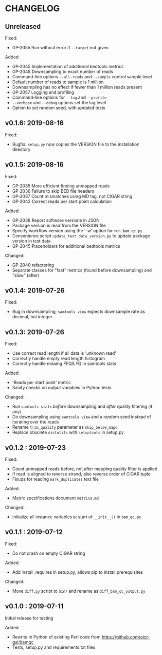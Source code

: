 CHANGELOG
=========

Unreleased
----------

Fixed:
- GP-2055 Run without error if `--target` not given

Added:
- GP-2045 Implementation of additional bedtools metrics
- GP-2048 Downsampling to exact number of reads
- Command-line options `--all-reads` and `--sample` control sample level
- Default number of reads to sample is 1 million
- Downsampling has no effect if fewer than 1 million reads present
- GP-2057 Logging and profiling
- Command-line options for `--log` and `--profile`
- `--verbose` and `--debug` options set the log level
- Option to set random seed, with updated tests

v0.1.6: 2019-08-16
------------------

Fixed:
- Bugfix: `setup.py` now copies the VERSION file to the installation directory

v0.1.5: 2019-08-16
------------------

Fixed:
- GP-2035 More efficient finding unmapped reads
- GP-2036 Failure to skip BED file headers
- GP-2037 Count mismatches using MD tag, not CIGAR string
- GP-2042 Correct reads per start point calculation

Added:
- GP-2038 Report software versions in JSON
- Package version is read from the VERSION file
- Specify workflow version using the '-w' option for `run_bam_qc.py`
- Convenience script `update_test_data_version.py` to update package version in test data
- GP-2045 Placeholders for additional bedtools metrics

Changed:
- GP-2040 refactoring
- Separate classes for "fast" metrics (found before downsampling) and "slow" (after)

v0.1.4: 2019-07-26
------------------

Fixed:
- Bug in downsampling; `samtools view` expects downsample rate as decimal, not integer


v0.1.3: 2019-07-26
------------------

Fixed:
- Use correct read length if all data is 'unknown read'
- Correctly handle empty read length histogram
- Correctly handle missing FFQ/LFQ in samtools stats

Added:
- 'Reads per start point' metric
- Sanity checks on output variables in Python tests

Changed:
- Run `samtools stats` _before_ downsampling and _after_ quality filtering (if any)
- Do downsampling using `samtools view` and a random seed instead of iterating over the reads
- Rename `trim_quality` parameter as `skip_below_mapq`
- Replace obsolete `distutils` with `setuptools` in setup.py


v0.1.2 : 2019-07-23
-------------------

Fixed:
- Count unmapped reads before, not after mapping quality filter is applied
- If read is aligned to reverse strand, also reverse order of CIGAR tuple
- Fixups for reading `mark_duplicates` text file

Added:
- Metric specifications document `metrics.md`

Changed:
- Initialize all instance variables at start of `__init__()` in `bam_qc.py`

v0.1.1 : 2019-07-12
-------------------

Fixed:
- Do not crash on empty CIGAR string

Added:
- Add install_requires in setup.py, allows pip to install prerequisites

Changed:
- Move `diff.py` script to `bin/` and rename as `diff_bam_qc_output.py`

v0.1.0 : 2019-07-11
-------------------

Initial release for testing

Added:
- Rewrite in Python of existing Perl code from https://github.com/oicr-gsi/bamqc
- Tests, setup.py and requirements.txt files
